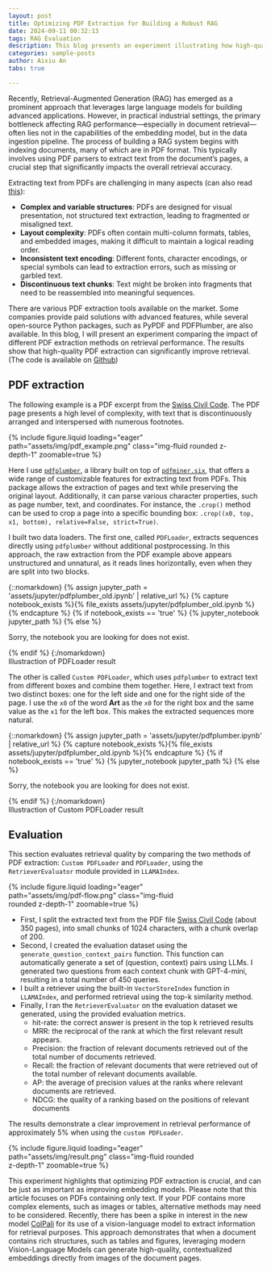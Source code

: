 ```yaml
---
layout: post
title: Optimizing PDF Extraction for Building a Robust RAG
date: 2024-09-11 00:32:13
tags: RAG Evaluation
description: This blog presents an experiment illustrating how high-quality PDF extraction can significantly improve RAG performance. It highlights that improving PDF extraction may be just as important as enhancing embedding models.
categories: sample-posts
author: Aixiu An
tabs: true

---
```


Recently, Retrieval-Augmented Generation (RAG) has emerged as a prominent approach that leverages large language models for building advanced applications. However, in practical industrial settings, the primary bottleneck affecting RAG performance—especially in document retrieval—often lies not in the capabilities of the embedding model, but in the data ingestion pipeline. The process of building a RAG system begins with indexing documents, many of which are in PDF format. This typically involves using PDF parsers to extract text from the document’s pages, a crucial step that significantly impacts the overall retrieval accuracy.

Extracting text from PDFs are challenging in many aspects (can also read [this](https://pypdf.readthedocs.io/en/stable/user/extract-text.html)):
* **Complex and variable structures**: PDFs are designed for visual presentation, not structured text extraction, leading to fragmented or misaligned text.
* **Layout complexity**: PDFs often contain multi-column formats, tables, and embedded images, making it difficult to maintain a logical reading order.
* **Inconsistent text encoding**: Different fonts, character encodings, or special symbols can lead to extraction errors, such as missing or garbled text.
* **Discontinuous text chunks**: Text might be broken into fragments that need to be reassembled into meaningful sequences.




There are various  PDF extraction tools available on the market. Some companies provide paid solutions with advanced features, while several open-source Python packages, such as PyPDF and PDFPlumber, are also available. In this blog, I will present an experiment comparing the impact of different PDF extraction methods on retrieval performance. The results show that high-quality PDF extraction can significantly improve retrieval. (The code is available on [Github](https://github.com/aixiuxiuxiu/pdf-extraction-blog/tree/main))


## PDF extraction


The following example is a PDF excerpt from the [Swiss Civil Code](https://www.fedlex.admin.ch/eli/cc/24/233_245_233/en). The PDF page presents a high level of complexity, with text that is discontinuously arranged and interspersed with numerous footnotes.


<div class="row justify-content-center mt-3">
     <div class="col-sm-9 mt-3 mt-md-0" style="width: 90%;">
        {% include figure.liquid loading="eager" path="assets/img/pdf_example.png" class="img-fluid rounded z-depth-1" zoomable=true %}
    </div>
    
</div>


Here I use [`pdfplumber`](https://github.com/jsvine/pdfplumber), a library built on top of [`pdfminer.six`](https://github.com/goulu/pdfminer), that offers a wide range of customizable features for extracting text from PDFs. This package allows the extraction of pages and text while preserving the original layout. Additionally, it can parse various character properties, such as page number, text, and coordinates. For instance, the `.crop()` method can be used to crop a page into a specific bounding box: `.crop((x0, top, x1, bottom), relative=False, strict=True)`.


I built two data loaders. The first one, called `PDFLoader`, extracts sequences directly using `pdfplumber` without additional postprocessing. In this approach, the raw extraction from the PDF example above appears unstructured and unnatural, as it reads lines horizontally, even when they are split into two blocks. 

{::nomarkdown}
{% assign jupyter_path = 'assets/jupyter/pdfplumber_old.ipynb' | relative_url %}
{% capture notebook_exists %}{% file_exists assets/jupyter/pdfplumber_old.ipynb %}{% endcapture %}
{% if notebook_exists == 'true' %}
  {% jupyter_notebook jupyter_path %}
{% else %}
  <p>Sorry, the notebook you are looking for does not exist.</p>
{% endif %}
{:/nomarkdown}
<div class="caption">
Illustraction of PDFLoader result
</div>


The other is called `Custom PDFLoader`, which uses `pdfplumber`  to extract text from different boxes and combine them together. Here, I extract text from two distinct boxes: one for the left side and one for the right side of the page. I use the `x0` of the word **Art** as the `x0` for the right box and the same value as the `x1` for the left box. This makes the extracted sequences more natural.


{::nomarkdown}
{% assign jupyter_path = 'assets/jupyter/pdfplumber.ipynb' | relative_url %}
{% capture notebook_exists %}{% file_exists assets/jupyter/pdfplumber_old.ipynb %}{% endcapture %}
{% if notebook_exists == 'true' %}
  {% jupyter_notebook jupyter_path %}
{% else %}
  <p>Sorry, the notebook you are looking for does not exist.</p>
{% endif %}
{:/nomarkdown}
<div class="caption">
Illustraction of Custom PDFLoader result
</div>


## Evaluation

This section evaluates retrieval quality by comparing the two methods of PDF extraction: `Custom PDFLoader` and `PDFLoader`, using the `RetrieverEvaluator` module provided in `LLAMAIndex`.

<div class="row justify-content-center mt-3">
    <div class="col-sm-9 mt-3 mt-md-0" style="width: 65%;">
        {% include figure.liquid loading="eager" path="assets/img/pdf-flow.png" class="img-fluid rounded z-depth-1" zoomable=true %}
    </div>
  </div>


* First, I split the extracted text from the PDF file [Swiss Civil Code](https://www.fedlex.admin.ch/eli/cc/24/233_245_233/en) (about 350 pages), into small chunks of 1024 characters, with a chunk overlap of 200.
* Second, I created the evaluation dataset using the `generate_question_context_pairs` function. This function can automatically generate a set of (question, context) pairs using LLMs. I generated two questions from each context chunk with GPT-4-mini, resulting in a total number of 450 queries.
* I built a retriever using the built-in `VectorStoreIndex` function in `LLAMAIndex`, and performed retrieval using the top-k similarity method.
* Finally, I ran the `RetrieverEvaluator` on the evaluation dataset we generated, using the provided evaluation metrics.
  * hit-rate: the correct answer is present in the top k retrieved results
  * MRR: the reciprocal of the rank at which the first relevant result appears.
  * Precision:  the fraction of relevant documents retrieved out of the total number of documents retrieved.
  * Recall:  the fraction of relevant documents that were retrieved out of the total number of relevant documents available.
  * AP: the average of precision values at the ranks where relevant documents are retrieved.
  * NDCG: the quality of a ranking based on the positions of relevant documents

The results demonstrate a clear improvement in retrieval performance of approximately 5% when using the `custom PDFLoader`.

<div class="row justify-content-center mt-3">
   <div class="col-sm-9 mt-3 mt-md-0" style="width: 75%;">
        {% include figure.liquid loading="eager" path="assets/img/result.png" class="img-fluid rounded z-depth-1" zoomable=true %}
    </div>
  </div>
    



This experiment highlights that optimizing PDF extraction is crucial, and can be just as important as improving embedding models. Please note that this article focuses on PDFs containing only text. If your PDF contains more complex elements, such as images or tables, alternative methods may need to be considered. Recently, there has been a spike in interest in the new model [ColPali](https://arxiv.org/pdf/2407.01449) for its use of a vision-language model to extract information for retrieval purposes. This approach demonstrates that when a document contains rich structures, such as tables and figures, leveraging modern Vision-Language Models can generate high-quality, contextualized embeddings directly from images of the document pages.




